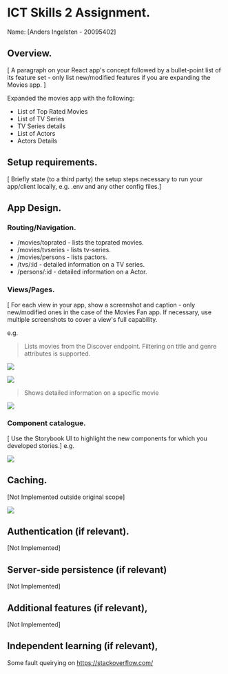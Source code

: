 
# ICT Skills 2 Assignment.

Name: [Anders Ingelsten - 20095402]

## Overview.

[ A paragraph on your React app's concept followed by a bullet-point list of its feature set - only list new/modified features if you are expanding the Movies app. ]

Expanded the movies app with the following:

+ List of Top Rated Movies
+ List of TV Series
+ TV Series details
+ List of Actors
+ Actors Details

## Setup requirements.

[ Briefly state (to a third party) the setup steps necessary to run your app/client locally, e.g. .env and any other config files.]

## App Design.

### Routing/Navigation.

+ /movies/toprated - lists the toprated movies.
+ /movies/tvseries - lists tv-series.
+ /movies/persons - lists pactors.
+ /tvs/:id - detailed information on a TV series.
+ /persons/:id - detailed information on a Actor.

### Views/Pages.

[ For each view in your app, show a screenshot and caption - only new/modified ones in the case of the Movies Fan app. If necessary, use multiple screenshots to cover a view's full capability.

e.g.
>Lists movies from the Discover endpoint. Filtering on title and genre attributes is supported.

![][d1]

![][d2]

>Shows detailed information on a specific movie

![][detail]


### Component catalogue.

[ Use the Storybook UI to highlight the new components for which you developed stories.]
e.g.

![][stories]

## Caching.

[Not Implemented outside original scope]

![][caching]

## Authentication (if relevant).

[Not Implemented]

## Server-side persistence (if relevant)

[Not Implemented]

## Additional features (if relevant),

[Not Implemented]

## Independent learning (if relevant),

Some fault queirying on https://stackoverflow.com/ 

[d1]: ./public/discover1.png
[d2]: ./public/discover2.png
[detail]: ./public/detail.png
[caching]: ./public/caching.png
[stories]: ./public/stories.png